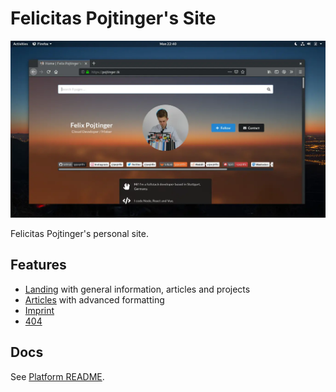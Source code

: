 # Felicitas Pojtinger's Site

![Screenshot of the landing page](./assets/screenshot.webp)

Felicitas Pojtinger's personal site.

## Features

- [Landing](./src/pages/index.mdx) with general information, articles and projects
- [Articles](./src/articles/2019-01-17-on-free-software.mdx) with advanced formatting
- [Imprint](./src/pages/imprint.mdx)
- [404](./src/pages/404.tsx)

## Docs

See [Platform README](../../README.md).
